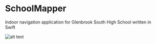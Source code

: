 # SchoolMapper
Indoor navigation application for Glenbrook South High School written in Swift

![alt text](https://i.imgur.com/DwBFnP4.png "")
